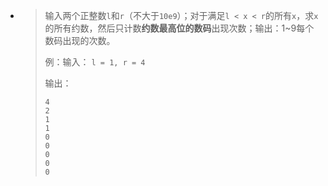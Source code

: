 * >输入两个正整数`l`和`r`（不大于`10e9`）；对于满足`l < x < r`的所有`x`，求`x`的所有约数，然后只计数**约数最高位的数码**出现次数；输出：1~9每个数码出现的次数。
  >
  >例：输入：
    >`l = 1, r = 4`
    >
    >输出：
    >
    >```
    >4
    >2
    >1
    >1
    >0
    >0
    >0
    >0
    >0
    >```

```c++

```

